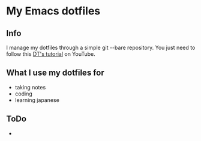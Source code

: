 # My Emacs dotfiles

## Info
I manage my dotfiles through a simple git --bare repository. You just need to follow this [DT's tutorial](https://youtu.be/tBoLDpTWVOM?si=TePOo3Zk-UlTqfmP) on YouTube.

## What I use my dotfiles for
- taking notes
- coding
- learning japanese

## ToDo
- 
